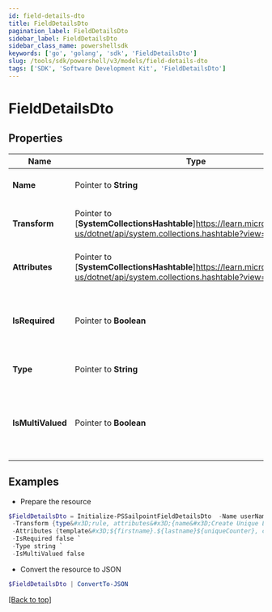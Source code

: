 ```yaml
---
id: field-details-dto
title: FieldDetailsDto
pagination_label: FieldDetailsDto
sidebar_label: FieldDetailsDto
sidebar_class_name: powershellsdk
keywords: ['go', 'golang', 'sdk', 'FieldDetailsDto'] 
slug: /tools/sdk/powershell/v3/models/field-details-dto
tags: ['SDK', 'Software Development Kit', 'FieldDetailsDto']
---
```



# FieldDetailsDto

## Properties

Name | Type | Description | Notes
------------ | ------------- | ------------- | -------------
**Name** |  Pointer to **String** | The name of the attribute. | [optional] 
**Transform** |  Pointer to [**SystemCollectionsHashtable**]https://learn.microsoft.com/en-us/dotnet/api/system.collections.hashtable?view=net-8.0 | The transform to apply to the field | [optional] 
**Attributes** |  Pointer to [**SystemCollectionsHashtable**]https://learn.microsoft.com/en-us/dotnet/api/system.collections.hashtable?view=net-8.0 | Attributes required for the transform | [optional] 
**IsRequired** |  Pointer to **Boolean** | Flag indicating whether or not the attribute is required. | [optional] [readonly] [default to $false]
**Type** |  Pointer to **String** | The type of the attribute. | [optional] 
**IsMultiValued** |  Pointer to **Boolean** | Flag indicating whether or not the attribute is multi-valued. | [optional] [default to $false]

## Examples

- Prepare the resource
```powershell
$FieldDetailsDto = Initialize-PSSailpointFieldDetailsDto  -Name userName `
 -Transform {type&#x3D;rule, attributes&#x3D;{name&#x3D;Create Unique LDAP Attribute}} `
 -Attributes {template&#x3D;${firstname}.${lastname}${uniqueCounter}, cloudMaxUniqueChecks&#x3D;50, cloudMaxSize&#x3D;20, cloudRequired&#x3D;true} `
 -IsRequired false `
 -Type string `
 -IsMultiValued false
```

- Convert the resource to JSON
```powershell
$FieldDetailsDto | ConvertTo-JSON
```


[[Back to top]](#) 

